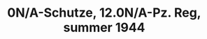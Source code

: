 ---
title: "0N/A-Schutze, 12.0N/A-Pz. Reg, summer 1944"
price: "TBA" 
desc: "Maketa"
img_path: "/assets/img/RDM35001.jpg"
brand: "N/A"
available: false
special_offer: false
new: false
soon: false
cat: "0010000"
subcat: "0013100"
subsubcat: "0N/A"
sifra: "RDM35001"
---